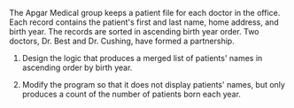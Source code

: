 The Apgar Medical group keeps a patient file for each doctor in the office.
Each record contains the patient's first and last name, home address, and birth year.
The records are sorted in ascending birth year order. Two doctors, Dr. Best and Dr. Cushing, have formed a partnership.

1) Design the logic that produces a merged list of patients' names in ascending order by birth year.

2) Modify the program so that it does not display patients' names, but only produces a count of the number of patients born each year.